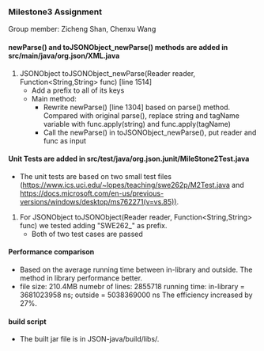 ### Milestone3 Assignment

Group member: Zicheng Shan, Chenxu Wang

#### newParse() and toJSONObject_newParse() methods are added in src/main/java/org.json/XML.java
1. JSONObject toJSONObject_newParse(Reader reader, Function<String,String> func) [line 1514]
   - Add a prefix to all of its keys
   - Main method:
     - Rewrite newParse() [line 1304] based on parse() method. Compared with original parse(), replace string and tagName variable with func.apply(string) and func.apply(tagName)
     - Call the newParse() in toJSONObject_newParse(), put reader and func as input

#### Unit Tests are added in src/test/java/org.json.junit/MileStone2Test.java
* The unit tests are based on two small test files (https://www.ics.uci.edu/~lopes/teaching/swe262p/M2Test.java and https://docs.microsoft.com/en-us/previous-versions/windows/desktop/ms762271(v=vs.85)).

1. For JSONObject toJSONObject(Reader reader, Function<String,String> func) we tested adding "SWE262_" as prefix.
    - Both of two test cases are passed
    

#### Performance comparison
* Based on the average running time between in-library and outside. The method in library performance better.
* file size: 210.4MB
  numebr of lines: 2855718
  running time: in-library = 3681023958 ns; outside = 5038369000 ns
  The efficiency increased by 27%.

#### build script
* The built jar file is in JSON-java/build/libs/.



